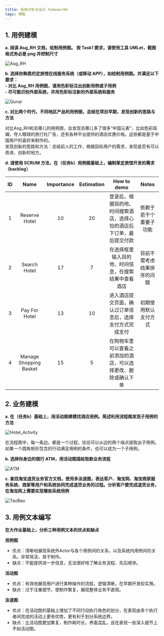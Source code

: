 ```yaml
---  
title: 系统分析与设计 homework6  
tags: 博客  
---  
```

  
## 1. 用例建模  
**a. 阅读 Asg_RH 文档，绘制用例图。 按 Task1 要求，请使用工具 UMLet，截图格式务必是 png 并控制尺寸**  
  
![Asg_RH][1]  
  
**b. 选择你熟悉的定旅馆在线服务系统（或移动 APP），如绘制用例图。并满足以下要求：**  
**- 对比 Asg_RH 用例图，请用色彩标注出创新用例或子用例**  
**- 尽可能识别外部系统，并用色彩标注新的外部系统和服务**  
  
![Qunar][2]  
  
**c. 对比两个时代、不同地区产品的用例图，总结在项目早期，发现创新的思路与方法**  
  
对比Asg_RH和去哪儿的用例图，会发现去哪儿多了很多“中国元素”，比如色彩斑斓，夺人眼球的旅行社广告，还有各种平台提供的酒店优惠价格。这些都是基于中国用户的喜好来制作的。  
发现创新的思路和方法：总结前人的工作，根据目标用户的需求，发现是否有可以改进、创新的地方。  
  
**d. 请使用 SCRUM 方法，在（任务b）用例图基础上，编制某定旅馆开发的需求 （backlog）**  
  
|ID|Name|Importance|Estimation|How to demo|Notes|  
|:--:|:--:|:--:|:--:|:--:|:--:|  
|1|Reserve Hotel|10|20|登录后，根据目的地、时间搜索酒店，选择心怡的酒店后下订单，最后提交付款|依赖于若干个重要子功能|  
|2|Search Hotel|17|7|在选择框里输入目的地、时间信息，在搜索结果中查看酒店|目前不需考虑结果排序的问题|  
|3|Pay For Hotel|13|10|进入酒店提交页面，确认过订单信息后，选择支付方式完成支付|初期使用默认支付方式|  
|4|Manage Shopping Basket|15|5|在购物车里可以查看之前添加的酒店，可以选择更改、删除或确认下单||  
  
## 2. 业务建模  
  
**a. 在（任务b）基础上，用活动图建模找酒店用例。简述利用流程图发现子用例的方法**  
  
![Hotel_Activity][3]  
  
在流程图中，每一条边，都是一个过程，往往可以从边的两个端点提取出子用例。如果一个圆角矩形包含的行动满足用例的条件，也可以成为一个子用例。  
  
**b. 选择你身边的银行 ATM，用活动图描绘取款业务流程**  
  
![ATM][4]  
  
**c. 查找淘宝退货业务官方文档，使用多泳道图，表达客户、淘宝网、淘宝商家服务系统、商家等用户和系统协同完成退货业务的过程。分析客户要完成退货业务，在淘宝网上需要实现哪些系统用例**  
  
![TaoBao][5]  
  
## 3. 用例文本编写  
  
**在大作业基础上，分析三种用例文本的优点和缺点**  
  
**用例图**  
  
- 优点：清晰地展现系统外Actor与各个用例间的关系，以及系统内用例间的关系。非常简洁，易于制作。  
- 缺点：不能提供进一步信息，无法很好地了解业务流程、先后顺序。  
  
**活动图**  
  
- 优点：有效地展现用户进行某种操作的流程，逻辑清晰，在早期开发较实用。  
- 缺点：过于注重细节，使制作繁复，展现整体业务不直观。  
  
**泳道图**  
  
- 优点：在活动图的基础上增加了不同行动执行角色的划分，在表现由多个执行者间完成的活动上更有优势，更有利于划分系统边界。  
- 缺点：比活动图更加繁复，制作耗时长，界面混乱，且在表现一些深入细节上不如活动图。  
  
  
  
  
[1]: ../img/0417_1.png  
[2]: ../img/0417_2.png  
[3]: ../img/0417_3.png  
[4]: ../img/0417_4.png  
[5]: ../img/0417_5.png  
